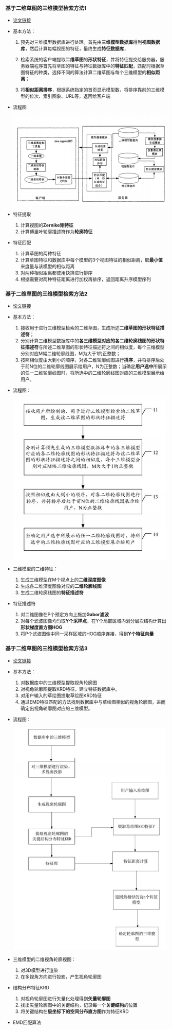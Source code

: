 ### 基于二维草图的三维模型检索方法1

- [论文链接](https://patents.google.com/patent/CN101004748A/zh)

- 基本方法：

  1. 预先对三维模型数据库进行处理。首先由**三维模型数据库**得到**视图数据库**，然后计算每幅视图的特征，最终生成**特征数据库**，

  2. 检索系统的客户端提取**二维草图**的**形状特征**，并将特征提交给服务器，服务器端程序首先将草图的特征与特征数据库中的**特征匹配**，匹配时根据草图特征的种类，选择不同的算法计算二维草图与每个三维模型的**相似距离**；

  3. 将**相似距离排序**，根据系统指定的首页显示模型数，将排序靠前的三维模型的位次、索引图象、URL等，返回给客户端

     

- 流程图

  ![](assets/1.png)

- 特征提取
  1. 计算视图的**Zernike矩特征**
  2. 计算傅里叶轮廓描述符作为**轮廓特征**

- 特征匹配
  1. 计算草图的两种特征
  2. 计算草图特征和数据库中每个模型的3个视图特征的相似距离，取**最小值**来度量与该模型的相似距离
  3. 对两种相似距离都使用快排进行排序
  4. 根据需要对两种特征距离进行加权再排序，返回距离升序模型序列



### 基于二维草图的三维模型检索方法2

- [论文链接](https://patents.google.com/patent/CN106484692A/zh)

- 基本方法：

  1. 接收用于进行三维模型检索的二维草图，生成所述**二维草图的形状特征描述符**；
  2. 分别计算三维模型数据库中的**各三维模型对应的各二维轮廓线图的形状特征描述符**与所述二维草图的形状特征描述符之间的相似度，每个三维模型分别对应M幅二维轮廓线图，M为大于1的正整数；
  3. 按照相似度由大到小的顺序，对各二维轮廓线图进行**排序**，并将排序后处于前N位的二维轮廓线图展示给用户，N为正整数；当确定**用户选中**所展示的任一二维轮廓线图时，将所选中的二维轮廓线图对应的三维模型展示给用户。

- 流程图：

  ![](assets/2.png)

- 三维模型的二维特征：
  1. 生成三维模型在M个视点上的**二维深度图像**
  2. 生成各二维深度图像对应的**二维轮廓线图**
  3. 生成二维轮廓线图的**特征描述符**
- 特征描述符
  1. 对二维图像在P个预定方向上施加**Gabor滤波**
  2. 对每个滤波图像均匀取**Y个采样点**，在Y个局部区域内划分层次结构计算出**形状梯度直方图HOG**
  3. 将P个滤波图像中同一采样区域的HOG顺序连接，得到**Y个特征向量**



### 基于二维草图的三维模型检索方法3

- [论文链接](https://patents.google.com/patent/CN103902657A/zh)

- 基本方法：

  1. 对数据库中的三维模型提取视角轮廓图
  2. 对视角轮廓图提取KRD特征，建立特征数据库中。
  3. 对用户输入的草绘图提取草绘图KRD特征
  4. 通过EMD特征匹配的方法找到数据库中与草绘图相似的视角轮廓图，进而确定出视角轮廓图对应的三维模型。

- 流程图：

  ![](assets/3.png)

- 三维模型的二维视角轮廓视图：

  1. 对3D模型进行渲染
  2. 在多视角方向进行投影，产生视角轮廓图

- 结构分布特征KRD

  1. 对视角轮廓图进行矢量化处理得到**矢量轮廓图**
  2. 找出矢量轮廓图中的关键结构，记录每一个**关键结构**的位置
  3. 将关键结构在**极坐标下的空间分布直方图**作为特征KRD

- EMD匹配算法